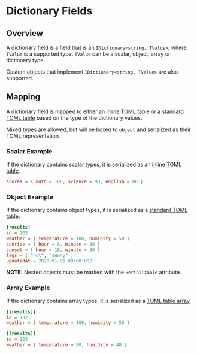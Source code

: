 # Dictionary Fields

## Overview

A dictionary field is a field that is an `IDictionary<string, TValue>`, where `TValue` is a supported type.
`TValue` can be a scalar, object, array or dictionary type.

Custom objects that implement `IDictionary<string, TValue>` are also supported.

## Mapping

A dictionary field is mapped to either an [inline TOML table](https://toml.io/en/v1.0.0#inline-table) or a [standard TOML table](https://toml.io/en/v1.0.0#table) based on the type of the dictionary values.

Mixed types are allowed, but will be boxed to `object` and serialized as their TOML representation.

### Scalar Example

If the dictionary contains scalar types, it is serialized as an [inline TOML table](https://toml.io/en/v1.0.0#inline-table).

```toml
scores = { math = 100, science = 90, english = 80 }
```

### Object Example

If the dictionary contains object types, it is serialized as a [standard TOML table](https://toml.io/en/v1.0.0#table).

```toml
[results]
id = 102
weather = { temperature = 100, humidity = 50 }
sunrise = { hour = 6, minute = 30 }
sunset = { hour = 18, minute = 30 }
tags = [ "hot", "sunny" ]
updatedAt = 2020-01-01 00:00:00Z
```

**NOTE:** Nested objects must be marked with the `Serializable` attribute.

### Array Example

If the dictionary contains array types, it is serialized as a [TOML table array](https://toml.io/en/v1.0.0#array-of-tables).

```toml
[[results]]
id = 102
weather = { temperature = 100, humidity = 50 }

[[results]]
id = 103
weather = { temperature = 90, humidity = 40 }
```
